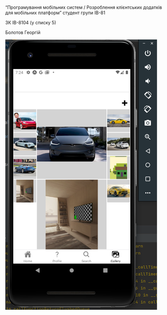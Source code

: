“Програмування мобільних систем / Розроблення клієнтських додатків для мобільних платформ”
студент групи ІВ-81

ЗК ІВ-8104 (у списку 5)

Болотов Георгій

![](https://github.com/heorhii-bolotov/mobdev_kpi_6_sem_lab3/blob/lab5/img.png)
